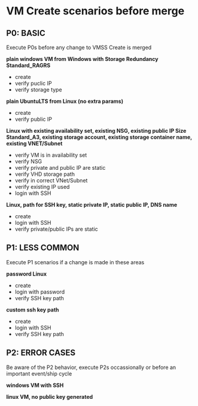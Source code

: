 # VM Create scenarios before merge #

## P0: BASIC ##
Execute P0s before any change to VMSS Create is merged

**plain windows VM from Windows with Storage Redundancy Standard_RAGRS**

 - create
 - verify puclic IP
 - verify storage type

**plain UbuntuLTS from Linux (no extra params)**

 - create
 - verify public IP

**Linux with existing availability set, existing NSG, existing public IP
Size Standard_A3, existing storage account, existing storage container name, existing VNET/Subnet**

 - verify VM is in availability set
 - verify NSG
 - verify private and public IP are static
 - verify VHD storage path
 - verify in correct VNet/Subnet
 - verify existing IP used
 - login with SSH

**Linux, path for SSH key, static private IP, static public IP, DNS name**

 - create
 - login with SSH
 - verify private/public IPs are static

## P1: LESS COMMON ##
Execute P1 scenarios if a change is made in these areas

**password Linux**

 - create
 - login with password
 - verify SSH key path

**custom ssh key path**
 - create
 - login with SSH
 - verify SSH key path

## P2: ERROR CASES ##
Be aware of the P2 behavior, execute P2s occassionally or before an important event/ship cycle

**windows VM with SSH**

**linux VM, no public key generated**